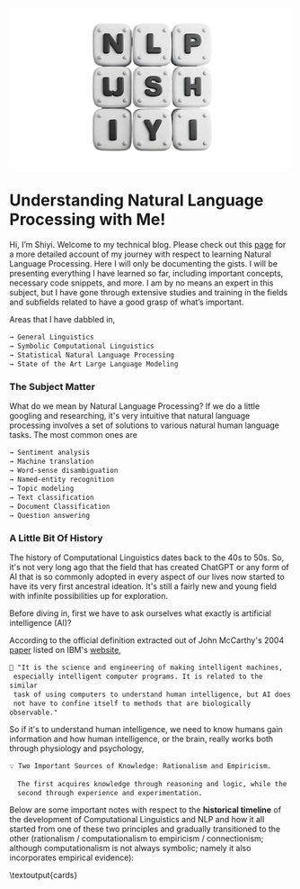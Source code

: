 ![intro](./assets/nlpwme.png)

# Understanding Natural Language Processing with Me!

Hi, I’m Shiyi. Welcome to my technical blog. Please check out this [page](https://shiyis.github.io/nlp-docs) for a more detailed account of my journey with respect to learning Natural Language Processing. Here I will only be documenting the gists. I will be presenting everything I have learned so far, including important concepts, necessary code snippets, and more. I am by no means an expert in this subject, but I have gone through extensive studies and training in the fields and subfields related to have a good grasp of what’s important.

Areas that I have dabbled in,

```
→ General Linguistics
→ Symbolic Computational Linguistics
→ Statistical Natural Language Processing
→ State of the Art Large Language Modeling
```

### **The Subject Matter**

What do we mean by Natural Language Processing? If we do a little googling and researching, it's very intuitive that natural language processing involves a set of solutions to various natural human language tasks. The most common ones are

```plaintext
→ Sentiment analysis
→ Machine translation
→ Word-sense disambiguation
→ Named-entity recognition
→ Topic modeling
→ Text classification
→ Document Classification
→ Question answering
```

### **A Little Bit Of History**

The history of Computational Linguistics dates back to the 40s to 50s. So, it's not very long ago that the field that has created ChatGPT or any form of AI that is so commonly adopted in every aspect of our lives now started to have its very first ancestral ideation. It's still a fairly new and young field with infinite possibilities up for exploration.

Before diving in, first we have to ask ourselves what exactly is artificial intelligence (AI)?

According to the official definition extracted out of John McCarthy's 2004 [paper](https://www-formal.stanford.edu/jmc/whatisai.pdf) listed on IBM's [website](https://www.ibm.com/topics/artificial-intelligence),

```plaintext
🤖️ "It is the science and engineering of making intelligent machines,
 especially intelligent computer programs. It is related to the similar
 task of using computers to understand human intelligence, but AI does
 not have to confine itself to methods that are biologically observable."
```

So if it's to understand human intelligence, we need to know humans gain information and how human intelligence, or the brain, really works both through physiology and psychology,

```plaintext
💡 Two Important Sources of Knowledge: Rationalism and Empiricism.

  The first acquires knowledge through reasoning and logic, while the
  second through experience and experimentation.
```

Below are some important notes with respect to the **historical timeline** of the development of Computational Linguistics and NLP and how it all started from one of these two principles and gradually transitioned to the other (rationalism / computationalism to empiricism / connectionism; although computationalism is not always symbolic; namely it also incorporates empirical evidence):

\textoutput{cards}

<!--
### Topics That Might Be Relevant (Cont. updated)

- Topic 0: Information Theory
  - [Subtopic 0: Noisy Channel Model](./modules/noisy-channel-model)
  - [Subtopic 1: Cryptography](./modules/cryptography)
  - [Subtopic 2: Mutual Information](./modules/mutual-info)
  - [Subtopic 3: Information Retrieval](./modules/info-ret)
- Topic 1: Math and Physics
  - [Subtopic 0: Calculus](./modules/calculus)
    - [Concept 1: Derivatives](./modules/calculus)
    - [Concept 2: Divergence](./modules/calculus)
    - [Concept 3: Quadratic Approximation](./modules/calculus)
  - [Subtopic 1: Linear Algebra](./modules/linear-alg)
    - [Concept 1: Jacobian Matrices](./modules/linear-alg)
    - [Concept 2: Vector Processing](./modules/linear-alg)
    - [Concept 3: Single Valued Decomposition](./modules/linear-alg)
    - [Concept 4: Linear Transformation](./modules/linear-alg)
  - [Subtopic 2: Formal Logic](./modules/logic)
    - [Concept 1: Propositional Logic](./modules/logic)
    - [Concept 2: Lambda Calculus](./modules/logic)
    - [Concept 3: Formalism](./modules/logic)
  - [Subtopic 3: Statistics and Probability](./modules/stat-prob)
    - [Concept 1: Conditional Probability](./modules/stat-prob)
    - [Concept 2: Variance and Expectation](./modules/stat-prob)
    - [Concept 3: Markov Chain Monte Carlo](./modules/stat-prob)
    - [Concept 4: Principle Component Analysis](./modules/stat-prob)
    - [Concept 5: Bayesian Simulation](./modules/stat-prob)
  - [Subtopic 4: Discrete Math](./modules/disrete-math)
    - [Concept 1: Turing Machine](./modules/disrete-math)
    - [Concept 2: Finite State Automata](./modules/disrete-math)
    - [Concept 3: Graph](./modules/disrete-math)
  - [Subtopic 5: Thermodynamics](./modules/therm)
    - [Concept 1: Entropy](./modules/therm)
    - [Concept 2: Classical Thermodynamics](./modules/therm)
- Topic 2a: Computationalism
  - [Subtpoic 0: Chomsky Hierarchy](./modules/chomsky-hierarchy)
  - [Subtopic 1: Context Free Grammar](./modules/context-free-grammar)
  - [Subtopic 2: Finite State Automata](./modules/finite-stat-automata)
  - [Subtopic 3: Linguistic Trees](./modules/linguistic-trees)
  - [Subtopic 4: Parsing](./modules/parsing)
  - [Subtopic 5: Hidden Markov Model](./modules/hidden-markov-model)
  - [Subtopic 6: Word Net](./modules/word-net)
  - [Subtopic 7: Universal Dependencies](./modules/universal-dependencies)
- Topic 2b: Connectionism
  - [Subtopic 2a: Tensors](./modules/2a-pytorch-tensors)
  - [Subtopic 2b: Automatic Differentiation](./modules/2b-automatic-differentiation)
  - [Subtopic 3: Loss functions for classification](./modules/3-loss-functions-for-classification)
  - [Subtopic 4: Optimization for Deep Learning](./modules/4-optimization-for-deep-learning)
  - [Subtopic 5: Stacking layers](./modules/5-stacking-layers)
  - [Subtopic 6: Convolutional Neural Network](./modules/6-convolutional-neural-network)
  - [Subtopic 7a: Embedding layers and dataloaders](./modules/7a-embedding-layers-dataloaders)
  - [Modules 8: Autoencoders and Transformers](./modules/8-autoencoders)
  - [Subtopic 9: Generative Adversarial Networks](./modules/9-generative-adversarial-networks)
  - [Subtopic 10: Recurrent Neural Networks](./modules/10a-recurrent-neural-networks) -->
